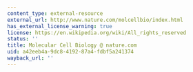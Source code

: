 ```yaml
---
content_type: external-resource
external_url: http://www.nature.com/molcellbio/index.html
has_external_license_warning: true
license: https://en.wikipedia.org/wiki/All_rights_reserved
status: ''
title: Molecular Cell Biology @ nature.com
uid: a42eeb4a-9dc8-4192-87a4-fdbf5a241374
wayback_url: ''
---
```

